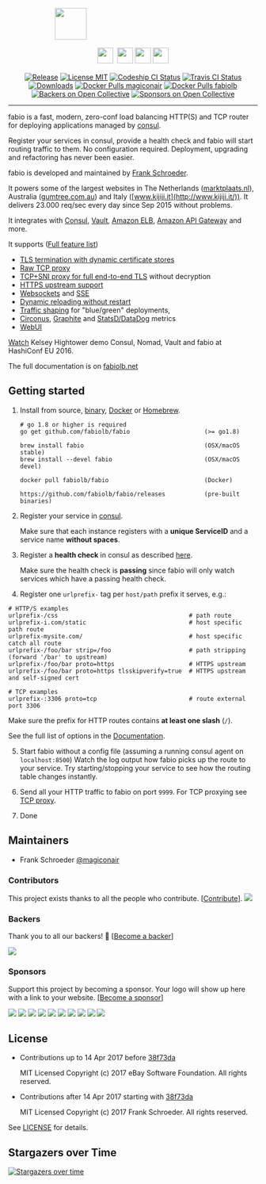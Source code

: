 <p align="center">
  <p align="center" style="width: 50%; height: 64px;">
    <img src="https://cdn.rawgit.com/fabiolb/fabio/015e999/fabio.svg" height="64"/>
  </p>
  <p align="center" style="margin-top: 16px">
    <a href="http://ebay.github.io/"><img src="https://cdn.rawgit.com/fabiolb/fabio/7a02e1f/ebay.png" height="32" style="padding-right: 4px"/></a>
    <a href="http://www.ebayclassifiedsgroup.com"><img src="https://cdn.rawgit.com/fabiolb/fabio/7a02e1f/ecg.png" height="32"/></a>
    <a href="http://www.mytaxi.de"><img src="https://cdn.rawgit.com/fabiolb/fabio/7a02e1f/mytaxi.png" height="32"/></a>
    <a href="http://www.classmarkets.com"><img src="https://cdn.rawgit.com/fabiolb/fabio/7a02e1f/classmarkets.png" height="32"/></a>
  </p>
  <p align="center" style="margin-top: 16px">
    <a href="https://github.com/fabiolb/fabio/releases/latest"><img alt="Release" src="https://img.shields.io/github/release/fabiolb/fabio.svg?style=flat-square"></a>
    <a href="https://raw.githubusercontent.com/fabiolb/fabio/master/LICENSE"><img alt="License MIT" src="https://img.shields.io/badge/license-MIT-blue.svg?style=flat-square"></a>
    <a href="https://app.codeship.com/projects/222209"><img alt="Codeship CI Status" src="https://img.shields.io/codeship/3e8307d0-2426-0135-1183-6e6f38f65fc4/master.svg?label=codeship&style=flat-square"></a>
    <a href="https://travis-ci.org/fabiolb/fabio"><img alt="Travis CI Status" src="https://img.shields.io/travis/fabiolb/fabio.svg?label=travis-ci&style=flat-square"></a>
    <a href="https://github.com/fabiolb/fabio/releases"><img alt="Downloads" src="https://img.shields.io/github/downloads/fabiolb/fabio/total.svg?style=flat-square"></a>
    <a href="https://hub.docker.com/r/magiconair/fabio/"><img alt="Docker Pulls magiconair" src="https://img.shields.io/docker/pulls/magiconair/fabio.svg?style=flat-square&label=docker+pulls+magiconair"></a>
    <a href="https://hub.docker.com/r/fabiolb/fabio/"><img alt="Docker Pulls fabiolb" src="https://img.shields.io/docker/pulls/fabiolb/fabio.svg?style=flat-square&label=docker+pulls+fabiolb"></a>
    <a href="#backers"><img alt="Backers on Open Collective" src="https://opencollective.com/fabio/backers/badge.svg"></a>
    <a href="#sponsors"><img alt="Sponsors on Open Collective" src="https://opencollective.com/fabio/sponsors/badge.svg"></a>
  </p>
</p>

---

fabio is a fast, modern, zero-conf load balancing HTTP(S) and TCP router
for deploying applications managed by [consul](https://consul.io/).

Register your services in consul, provide a health check and fabio will start
routing traffic to them. No configuration required. Deployment, upgrading and
refactoring has never been easier.

fabio is developed and maintained by [Frank Schroeder](https://twitter.com/magiconair).

It powers some of the largest websites in
The Netherlands ([marktplaats.nl](http://www.marktplaats.nl/)),
Australia ([gumtree.com.au](http://www.gumtree.com.au))
and Italy ([www.kijiji.it](http://www.kijiji.it/)).
It delivers 23.000 req/sec every day since Sep 2015 without problems.

It integrates with
[Consul](https://consul.io/),
[Vault](https://vaultproject.io/),
[Amazon ELB](https://aws.amazon.com/elasticloadbalancing),
[Amazon API Gateway](https://aws.amazon.com/api-gateway/)
and more.

It supports ([Full feature list](https://fabiolb.net/feature/))

* [TLS termination with dynamic certificate stores](https://fabiolb.net/feature/certificate-stores/)
* [Raw TCP proxy](https://fabiolb.net/feature/tcp-proxy/)
* [TCP+SNI proxy for full end-to-end TLS](https://fabiolb.net/feature/tcp-sni-proxy/) without decryption
* [HTTPS upstream support](https://fabiolb.net/feature/https-upstream/)
* [Websockets](https://fabiolb.net/feature/websocket-support/) and
  [SSE](https://fabiolb.net/feature/sse/)
* [Dynamic reloading without restart](https://fabiolb.net/feature/dynamic-reloading/)
* [Traffic shaping](https://fabiolb.net/feature/traffic-shaping/) for "blue/green" deployments,
* [Circonus](https://fabiolb.net/feature/metrics/),
  [Graphite](https://fabiolb.net/feature/metrics/) and
  [StatsD/DataDog](https://fabiolb.net/feature/metrics/) metrics
* [WebUI](https://fabiolb.net/feature/web-ui/)

[Watch](https://www.youtube.com/watch?v=gf43TcWjBrE&list=PL81sUbsFNc5b-Gd59Lpz7BW0eHJBt0GvE&index=1)
Kelsey Hightower demo Consul, Nomad, Vault and fabio at HashiConf EU 2016.

The full documentation is on [fabiolb.net](https://fabiolb.net/)

## Getting started

1. Install from source, [binary](https://github.com/fabiolb/fabio/releases),
   [Docker](https://hub.docker.com/r/fabiolb/fabio/) or [Homebrew](http://brew.sh).
    ```shell
	# go 1.8 or higher is required
    go get github.com/fabiolb/fabio                     (>= go1.8)

    brew install fabio                                  (OSX/macOS stable)
    brew install --devel fabio                          (OSX/macOS devel)

    docker pull fabiolb/fabio                           (Docker)

    https://github.com/fabiolb/fabio/releases           (pre-built binaries)
    ```

2. Register your service in [consul](https://consul.io/).

   Make sure that each instance registers with a **unique ServiceID** and a service name **without spaces**.

3. Register a **health check** in consul as described [here](https://consul.io/docs/agent/checks.html).

   Make sure the health check is **passing** since fabio will only watch services
   which have a passing health check.

4. Register one `urlprefix-` tag per `host/path` prefix it serves, e.g.:

```
# HTTP/S examples
urlprefix-/css                                     # path route
urlprefix-i.com/static                             # host specific path route
urlprefix-mysite.com/                              # host specific catch all route
urlprefix-/foo/bar strip=/foo                      # path stripping (forward '/bar' to upstream)
urlprefix-/foo/bar proto=https                     # HTTPS upstream
urlprefix-/foo/bar proto=https tlsskipverify=true  # HTTPS upstream and self-signed cert

# TCP examples
urlprefix-:3306 proto=tcp                          # route external port 3306
```

   Make sure the prefix for HTTP routes contains **at least one slash** (`/`).

   See the full list of options in the [Documentation](https://github.com/fabiolb/fabio/wiki/Routing#config-language).

5. Start fabio without a config file (assuming a running consul agent on `localhost:8500`)
   Watch the log output how fabio picks up the route to your service.
   Try starting/stopping your service to see how the routing table changes instantly.

6. Send all your HTTP traffic to fabio on port `9999`.
   For TCP proxying see [TCP proxy](https://fabiolb.net/feature/tcp-proxy/).

7. Done

## Maintainers

* Frank Schroeder [@magiconair](https://twitter.com/magiconair)

### Contributors

This project exists thanks to all the people who contribute. [[Contribute](CONTRIBUTING.md)].
<a href="graphs/contributors"><img src="https://opencollective.com/fabio/contributors.svg?width=890" /></a>


### Backers

Thank you to all our backers! 🙏 [[Become a backer](https://opencollective.com/fabio#backer)]

<a href="https://opencollective.com/fabio#backers" target="_blank"><img src="https://opencollective.com/fabio/backers.svg?width=890"></a>


### Sponsors

Support this project by becoming a sponsor. Your logo will show up here with a link to your website. [[Become a sponsor](https://opencollective.com/fabio#sponsor)]

<a href="https://opencollective.com/fabio/sponsor/0/website" target="_blank"><img src="https://opencollective.com/fabio/sponsor/0/avatar.svg"></a>
<a href="https://opencollective.com/fabio/sponsor/1/website" target="_blank"><img src="https://opencollective.com/fabio/sponsor/1/avatar.svg"></a>
<a href="https://opencollective.com/fabio/sponsor/2/website" target="_blank"><img src="https://opencollective.com/fabio/sponsor/2/avatar.svg"></a>
<a href="https://opencollective.com/fabio/sponsor/3/website" target="_blank"><img src="https://opencollective.com/fabio/sponsor/3/avatar.svg"></a>
<a href="https://opencollective.com/fabio/sponsor/4/website" target="_blank"><img src="https://opencollective.com/fabio/sponsor/4/avatar.svg"></a>
<a href="https://opencollective.com/fabio/sponsor/5/website" target="_blank"><img src="https://opencollective.com/fabio/sponsor/5/avatar.svg"></a>
<a href="https://opencollective.com/fabio/sponsor/6/website" target="_blank"><img src="https://opencollective.com/fabio/sponsor/6/avatar.svg"></a>
<a href="https://opencollective.com/fabio/sponsor/7/website" target="_blank"><img src="https://opencollective.com/fabio/sponsor/7/avatar.svg"></a>
<a href="https://opencollective.com/fabio/sponsor/8/website" target="_blank"><img src="https://opencollective.com/fabio/sponsor/8/avatar.svg"></a>
<a href="https://opencollective.com/fabio/sponsor/9/website" target="_blank"><img src="https://opencollective.com/fabio/sponsor/9/avatar.svg"></a>



## License

* Contributions up to 14 Apr 2017 before [38f73da](https://github.com/fabiolb/fabio/commit/38f73da6413b68fed1631101ac1d0b79a2fac870)

  MIT Licensed
  Copyright (c) 2017 eBay Software Foundation. All rights reserved.

* Contributions after 14 Apr 2017 starting with  [38f73da](https://github.com/fabiolb/fabio/commit/38f73da6413b68fed1631101ac1d0b79a2fac870)

  MIT Licensed
  Copyright (c) 2017 Frank Schroeder. All rights reserved.

See [LICENSE](https://github.com/fabiolb/fabio/blob/master/LICENSE) for details.

## Stargazers over Time

[![Stargazers over time](https://starcharts.herokuapp.com/fabiolb/fabio.svg)](https://starcharts.herokuapp.com/fabiolb/fabio)
